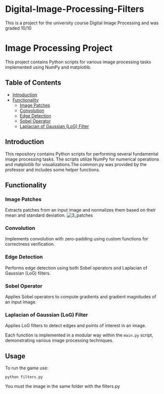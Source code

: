 # Digital-Image-Processing-Filters
This is a project for the university course Digital Image Processing and was graded 10/10
# Image Processing Project

This project contains Python scripts for various image processing tasks implemented using NumPy and matplotlib.

## Table of Contents
- [Introduction](#introduction)
- [Functionality](#functionality)
  - [Image Patches](#image-patches)
  - [Convolution](#convolution)
  - [Edge Detection](#edge-detection)
  - [Sobel Operator](#sobel-operator)
  - [Laplacian of Gaussian (LoG) Filter](#laplacian-of-gaussian-log-filter)

## Introduction

This repository contains Python scripts for performing several fundamental image processing tasks. The scripts utilize NumPy for numerical operations and matplotlib for visualizations.The common.py was provided by the professor and includes some helper functions.

## Functionality

### Image Patches

Extracts patches from an input image and normalizes them based on their mean and standard deviation.
![3_patches](https://github.com/user-attachments/assets/a01d9743-200b-4665-9c76-232fe6903a64)

### Convolution

Implements convolution with zero-padding using custom functions for correctness verification.

### Edge Detection

Performs edge detection using both Sobel operators and Laplacian of Gaussian (LoG) filters.

### Sobel Operator

Applies Sobel operators to compute gradients and gradient magnitudes of an input image.

### Laplacian of Gaussian (LoG) Filter

Applies LoG filters to detect edges and points of interest in an image.

Each function is implemented in a modular way within the `main.py` script, demonstrating various image processing techniques.
## Usage

To run the game use:

```
python filters.py
```
You must the image in the same folder with the filters.py
